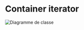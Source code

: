 # Container iterator
![Diagramme de classe](https://www.plantuml.com/plantuml/svg/VP51Ry8m38Nl-HK-ZWD_e48LqhXmOTDsH1nCwtNP4gUA3HgQzjzn9y8gr769h4_lFJyvIr7CUeW1LXwxZ34Ij0HDG15oykcvHwCWUWfaR_RDe7QUbV8RDWIFYHKzKuR5ObreNSEt0-X8rqPGKtwOLL1czpFo5pXXVqVPq9SErdrAWTWONy3J_eCQjQJVgh31I2_K9_4MTHhCRAI2LslCtNPtjynVH85Js_7E-k9xHhM9LnJJ417jCAO-9j_-qnHyx0D5OfNH9ISQZOLN1cvYCSphsoKL78J4tT2BxffM0OfpI-BMVlWC "Diagramme de classe")
